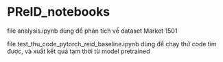 # PReID_notebooks
file analysis.ipynb dùng để phân tích về dataset Market 1501

file test_thu_code_pytorch_reid_baseline.ipynb dùng để chạy thử code tìm được, và xuất kết quả tạm thời từ model pretrained